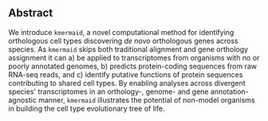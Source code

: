 ## Abstract

We introduce `kmermaid`, a novel computational method for identifying orthologous cell types discovering *de novo* orthologous genes across species.
As `kmermaid` skips both traditional alignment and gene orthology assignment it can a) be applied to transcriptomes from organisms with no or poorly annotated genomes, b) predicts protein-coding sequences from raw RNA-seq reads, and c) identify putative functions of protein sequences contributing to shared cell types.
By enabling analyses across divergent species' transcriptomes in an orthology-, genome- and gene annotation-agnostic manner, `kmermaid` illustrates the potential of non-model organisms in building the cell type evolutionary tree of life.
